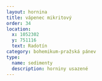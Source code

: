 ```yaml
---
layout: hornina
title: vápenec mikritový
order: 34
location:
  x: 1052302
  y: 751116
  text: Radotín
category: bohemikum-pražská pánev
type:
  name: sedimenty
  description: horniny usazené
---
```


